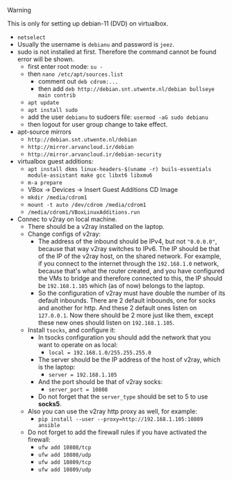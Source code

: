 > [!Warning]
> This is only for setting up debian-11 (DVD) on virtualbox.

* `netselect`
* Usually the username is `debianu` and password is `jeez`.
* sudo is not installed at first. Therefore the command cannot be found error will be shown.
	* first enter root mode: `su -`
	* then `nano /etc/apt/sources.list`
		* comment out `deb cdrom:...`
		* then add `deb http://debian.snt.utwente.nl/debian bullseye main contrib`
	* `apt update`
	* `apt install sudo`
	* add the user `debianu` to sudoers file: `usermod -aG sudo debianu`
	* then logout for user group change to take effect.
* apt-source mirrors
	* `http://debian.snt.utwente.nl/debian`
	* `http://mirror.arvancloud.ir/debian`
	* `http://mirror.arvancloud.ir/debian-security`
* virtualbox guest additions:
	* `apt install dkms linux-headers-$(uname -r) buils-essentials module-assistant make gcc libxt6 libxmu6`
	* `m-a prepare`
	* VBox -> Devices -> Insert Guest Additions CD Image
	* `mkdir /media/cdrom1`
	* `mount -t auto /dev/cdrom /media/cdrom1`
	* `/media/cdrom1/VBoxLinuxAdditions.run`
* Connec to v2ray on local machine.
	* There should be a v2ray installed on the laptop.
	* Change configs of v2ray:
		* The address of the inbound should be IPv4, but not `"0.0.0.0"`, because that way v2ray switches to IPv6. The IP should be that of the IP of the v2ray host, on the shared network. For example, if you connect to the internet through the `192.168.1.0` network, because that's what the router created, and you have configured the VMs to bridge and therefore connected to this, the IP should be `192.168.1.105` which (as of now) belongs to the laptop.
		* So the configuration of v2ray must have double the number of its default inbounds. There are 2 default inbounds, one for socks and another for http. And these 2 default ones listen on `127.0.0.1`. Now there should be 2 more just like them, except these new ones should listen on `192.168.1.105`.
	* Install `tsocks`, and configure it:
		* In tsocks configuration you should add the network that you want to operate on as local:
			* `local = 192.168.1.0/255.255.255.0`
		* The server should be the IP address of the host of v2ray, which is the laptop:
			* `server = 192.168.1.105`
		* And the port should be that of v2ray socks:
			* `server_port = 10808`
		* Do not forget that the `server_type` should be set to 5 to use **socks5**.
	* Also you can use the v2ray http proxy as well, for example:
		* `pip install --user --proxy=http://192.168.1.105:10809 ansible`
	* Do not forget to add the firewall rules if you have activated the firewall:
		* `ufw add 10808/tcp`
		* `ufw add 10808/udp`
		* `ufw add 10809/tcp`
		* `ufw add 10809/udp`